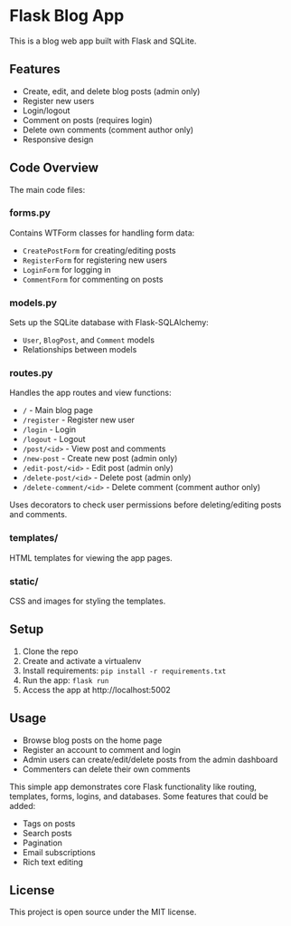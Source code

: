# Flask Blog App

This is a blog web app built with Flask and SQLite. 

## Features

- Create, edit, and delete blog posts (admin only)
- Register new users 
- Login/logout 
- Comment on posts (requires login)
- Delete own comments (comment author only)
- Responsive design

## Code Overview

The main code files:

### forms.py

Contains WTForm classes for handling form data:

- `CreatePostForm` for creating/editing posts 
- `RegisterForm` for registering new users
- `LoginForm` for logging in 
- `CommentForm` for commenting on posts

### models.py 

Sets up the SQLite database with Flask-SQLAlchemy:

- `User`, `BlogPost`, and `Comment` models
- Relationships between models 

### routes.py

Handles the app routes and view functions:

- `/` - Main blog page
- `/register` - Register new user  
- `/login` - Login 
- `/logout` - Logout
- `/post/<id>` - View post and comments
- `/new-post` - Create new post (admin only)
- `/edit-post/<id>` - Edit post (admin only) 
- `/delete-post/<id>` - Delete post (admin only)
- `/delete-comment/<id>` - Delete comment (comment author only)

Uses decorators to check user permissions before deleting/editing posts and comments.

### templates/

HTML templates for viewing the app pages.

### static/ 

CSS and images for styling the templates.

## Setup

1. Clone the repo
2. Create and activate a virtualenv
3. Install requirements: `pip install -r requirements.txt`
4. Run the app: `flask run`
5. Access the app at http://localhost:5002

## Usage

- Browse blog posts on the home page
- Register an account to comment and login 
- Admin users can create/edit/delete posts from the admin dashboard
- Commenters can delete their own comments

This simple app demonstrates core Flask functionality like routing, templates, forms, logins, and databases. Some features that could be added:

- Tags on posts
- Search posts
- Pagination 
- Email subscriptions
- Rich text editing

## License

This project is open source under the MIT license.
